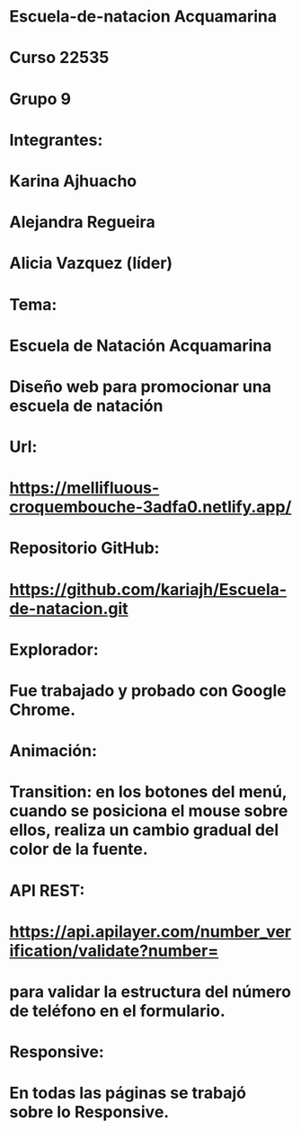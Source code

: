 # Escuela-de-natacion Acquamarina
# Curso 22535
# Grupo 9

# Integrantes:
# Karina Ajhuacho
# Alejandra Regueira
# Alicia Vazquez (líder)

# Tema:
# Escuela de Natación Acquamarina
# Diseño web para promocionar una escuela de natación

# Url:
# https://mellifluous-croquembouche-3adfa0.netlify.app/

# Repositorio GitHub:
# https://github.com/kariajh/Escuela-de-natacion.git

# Explorador:
# Fue trabajado y probado con Google Chrome.

# Animación:
# Transition: en los botones del menú, cuando se posiciona el mouse sobre ellos, realiza un cambio gradual del color de la fuente.

# API REST:
# https://api.apilayer.com/number_verification/validate?number=
# para validar la estructura del número de teléfono en el formulario.

# Responsive:
# En todas las páginas se trabajó sobre lo Responsive.


